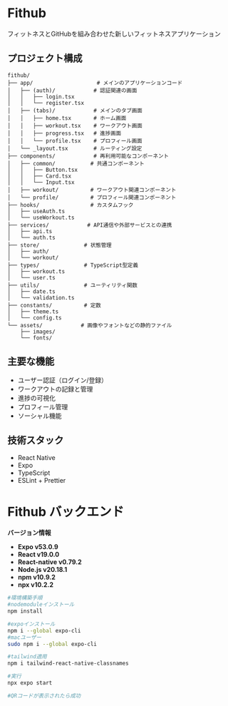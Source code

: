 # Fithub

フィットネスとGitHubを組み合わせた新しいフィットネスアプリケーション

## プロジェクト構成

```
fithub/
├── app/                    # メインのアプリケーションコード
│   ├── (auth)/            # 認証関連の画面
│   │   ├── login.tsx
│   │   └── register.tsx
│   ├── (tabs)/            # メインのタブ画面
│   │   ├── home.tsx       # ホーム画面
│   │   ├── workout.tsx    # ワークアウト画面
│   │   ├── progress.tsx   # 進捗画面
│   │   └── profile.tsx    # プロフィール画面
│   └── _layout.tsx        # ルーティング設定
├── components/            # 再利用可能なコンポーネント
│   ├── common/           # 共通コンポーネント
│   │   ├── Button.tsx
│   │   ├── Card.tsx
│   │   └── Input.tsx
│   ├── workout/          # ワークアウト関連コンポーネント
│   └── profile/          # プロフィール関連コンポーネント
├── hooks/                # カスタムフック
│   ├── useAuth.ts
│   └── useWorkout.ts
├── services/            # API通信や外部サービスとの連携
│   ├── api.ts
│   └── auth.ts
├── store/              # 状態管理
│   ├── auth/
│   └── workout/
├── types/              # TypeScript型定義
│   ├── workout.ts
│   └── user.ts
├── utils/              # ユーティリティ関数
│   ├── date.ts
│   └── validation.ts
├── constants/          # 定数
│   ├── theme.ts
│   └── config.ts
└── assets/            # 画像やフォントなどの静的ファイル
    ├── images/
    └── fonts/
```

## 主要な機能

- ユーザー認証（ログイン/登録）
- ワークアウトの記録と管理
- 進捗の可視化
- プロフィール管理
- ソーシャル機能

## 技術スタック

- React Native
- Expo
- TypeScript
- ESLint + Prettier

# Fithub バックエンド
**バージョン情報**

- **Expo v53.0.9**
- **React v19.0.0**
- **React-native v0.79.2**
- **Node.js v20.18.1**
- **npm v10.9.2**
- **npx v10.2.2**


```bash
#環境構築手順
#nodemoduleインストール
npm install 

#expoインストール
npm i --global expo-cli
#macユーザー
sudo npm i --global expo-cli

#tailwind適用
npm i tailwind-react-native-classnames

#実行
npx expo start

#QRコードが表示されたら成功
```
